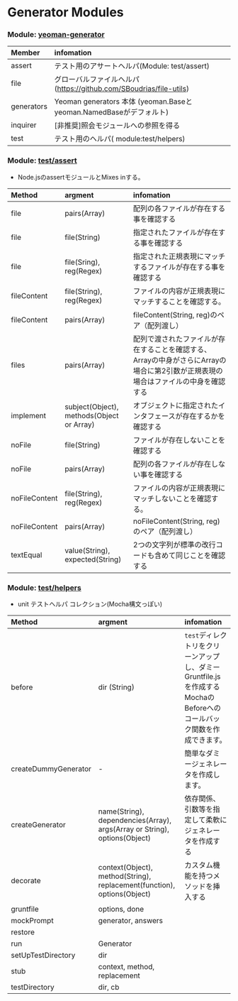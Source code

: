 # Generator Modules

### Module: [yeoman-generator](http://yeoman.github.io/generator/module-yeoman-generator.html)

| Member | infomation |
|:--|:--|
| assert      | テスト用のアサートヘルパ(Module: test/assert) |
| file        | グローバルファイルヘルパ(https://github.com/SBoudrias/file-utils) |
| generators | Yeoman generators 本体 (yeoman.Baseとyeoman.NamedBaseがデフォルト) |
| inquirer    | [非推奨]照会モジュールへの参照を得る |
| test        | テスト用のヘルパ( module:test/helpers) |


### Module: [test/assert](http://yeoman.github.io/generator/assert.html)

 + Node.jsのassertモジュールとMixes inする。

| Method | argment | infomation |
|:--|:--|:--|
| file | pairs(Array) | 配列の各ファイルが存在する事を確認する |
| file | file(String) | 指定されたファイルが存在する事を確認する |
| file | file(Sring), reg(Regex) | 指定された正規表現にマッチするファイルが存在する事を確認する |
| fileContent | file(String), reg(Regex) | ファイルの内容が正規表現にマッチすることを確認する。 |
| fileContent | pairs(Array) | fileContent(String, reg)のペア（配列渡し） |
| files | pairs(Array) | 配列で渡されたファイルが存在することを確認する、Arrayの中身がさらにArrayの場合に第2引数が正規表現の場合はファイルの中身を確認する |
| implement | subject(Object), methods(Object or Array) | オブジェクトに指定されたインタフェースが存在するかを確認する |
| noFile | file(String) | ファイルが存在しないことを確認する |
| noFile | pairs(Array) | 配列の各ファイルが存在しない事を確認する |
| noFileContent | file(String), reg(Regex) | ファイルの内容が正規表現にマッチしないことを確認する。 |
| noFileContent | pairs(Array) | noFileContent(String, reg)のペア（配列渡し） |
| textEqual | value(String), expected(String) | 2つの文字列が標準の改行コードも含めて同じことを確認する |


### Module: [test/helpers](http://yeoman.github.io/generator/helpers.html)

+ unit テストヘルパ コレクション(Mocha構文っぽい)

| Method | argment | infomation |
|:--|:--|:--|
| before | dir (String)| ``test``ディレクトリをクリーンアップし、ダミーGruntfile.jsを作成するMochaのBeforeへのコールバック関数を作成できます。 |
| createDummyGenerator | - | 簡単なダミージェネレータを作成します。 |
| createGenerator | name(String), dependencies(Array), args(Array or String), options(Object) | 依存関係、引数等を指定して柔軟にジェネレータを作成する |
| decorate | context(Object), method(String), replacement(function), options(Object) | カスタム機能を持つメソッドを挿入する |
| gruntfile | options, done | 
| mockPrompt | generator, answers | 
| restore |  | 
| run | Generator |  
| setUpTestDirectory | dir |  
| stub | context, method, replacement | 
| testDirectory | dir, cb | 
